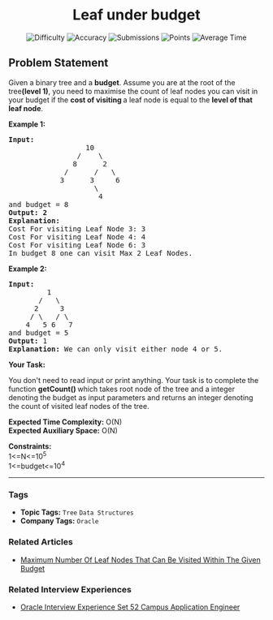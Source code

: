 <h1 align="center">Leaf under budget</h1>

<p align="center">
  <img alt="Difficulty" title="Difficulty" src="https://custom-icon-badges.demolab.com/badge/Difficulty: Easy-1F222E?style=for-the-badge&logoColor=white&logo=fire"/>
  <img alt="Accuracy" title="Accuracy" src="https://custom-icon-badges.demolab.com/badge/Accuracy: 50.05%25-1F222E?style=for-the-badge&logoColor=white&logo=target"/>
  <img alt="Submissions" title="Submissions" src="https://custom-icon-badges.demolab.com/badge/Submissions: 47K+-1F222E?style=for-the-badge&logoColor=white&logo=repo"/>
  <img alt="Points" title="Points" src="https://custom-icon-badges.demolab.com/badge/Points: 2-1F222E?style=for-the-badge&logoColor=white&logo=award"/>
  <img alt="Average Time" title="Average Time" src="https://custom-icon-badges.demolab.com/badge/Average%20Time: N/A-1F222E?style=for-the-badge&logoColor=white&logo=clock"/>
</p>

## Problem Statement

Given a binary tree and a <b>budget</b>. Assume you are at the root of the tree<b>(level 1)</b>, you need to maximise the count of leaf nodes you can visit in your budget if the <b>cost of visiting </b>a leaf node is equal to the <b>level of that leaf node</b>. 

<b>Example 1:</b>

<pre><b>Input: </b>
                  10
                /    \
               8      2
             /      /   \
            3      3     6
                    \
                     4
and budget = 8
<b>Output: 2</b>
<b>Explanation:</b>
Cost For visiting Leaf Node 3: 3
Cost For visiting Leaf Node 4: 4
Cost For visiting Leaf Node 6: 3
In budget 8 one can visit Max 2 Leaf Nodes.</pre>

<b>Example 2:</b>

<pre><b>Input: </b>
         1
       /   \
      2     3
     / \   / \
    4   5 6   7
and budget = 5
<b>Output: </b>1<br><b>Explanation:</b> We can only visit either node 4 or 5.</pre>

<b>Your Task:</b>

You don't need to read input or print anything. Your task is to complete the function <b>getCount() </b>which takes root node of the tree and a integer denoting the budget as input parameters and returns an integer denoting the count of visited leaf nodes of the tree.

<b>Expected Time Complexity:</b> O(N)<br><b>Expected Auxiliary Space:</b> O(N)

<b>Constraints:</b><br>1<=N<=10<sup>5</sup><br>1<=budget<=10<sup>4</sup>


<hr>

### Tags
- **Topic Tags:** `Tree` `Data Structures`
- **Company Tags:** `Oracle`

### Related Articles
- [Maximum Number Of Leaf Nodes That Can Be Visited Within The Given Budget](https://www.geeksforgeeks.org/maximum-number-of-leaf-nodes-that-can-be-visited-within-the-given-budget/)

### Related Interview Experiences
- [Oracle Interview Experience Set 52 Campus Application Engineer](https://www.geeksforgeeks.org/oracle-interview-experience-set-52-campus-application-engineer/)
